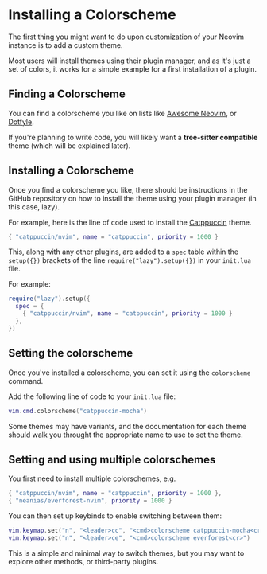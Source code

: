 # Installing a Colorscheme

The first thing you might want to do upon customization of your Neovim instance
is to add a custom theme.

Most users will install themes using their plugin manager, and as it's just a
set of colors, it works for a simple example for a first installation of a
plugin.


## Finding a Colorscheme

You can find a colorscheme you like on lists like [Awesome Neovim](), or
[Dotfyle]().

If you're planning to write code, you will likely want a **tree-sitter
compatible** theme (which will be explained later).


## Installing a Colorscheme

Once you find a colorscheme you like, there should be instructions in the GitHub
repository on how to install the theme using your plugin manager (in this case,
lazy).

For example, here is the line of code used to install the [Catppuccin](https://github.com/catppuccin/nvim) theme.

```lua
{ "catppuccin/nvim", name = "catppuccin", priority = 1000 }
```

This, along with any other plugins, are added to a `spec` table within the `setup({})` brackets of the line `require("lazy").setup({})` in your `init.lua` file.

For example:

```lua
require("lazy").setup({
  spec = {
    { "catppuccin/nvim", name = "catppuccin", priority = 1000 }
  },
})
```
## Setting the colorscheme

Once you've installed a colorscheme, you can set it using the `colorscheme`
command.

Add the following line of code to your `init.lua` file:

```lua
vim.cmd.colorscheme("catppuccin-mocha")
```

Some themes may have variants, and the documentation for each theme should walk you throught the appropriate name to use to set the theme.

## Setting and using multiple colorschemes

You first need to install multiple colorschemes, e.g.

```lua
{ "catppuccin/nvim", name = "catppuccin", priority = 1000 },
{ "neanias/everforest-nvim", priority = 1000 }
```

You can then set up keybinds to enable switching between them:

```lua
vim.keymap.set("n", "<leader>cc", "<cmd>colorscheme catppuccin-mocha<cr>")
vim.keymap.set("n", "<leader>ce", "<cmd>colorscheme everforest<cr>")
```

This is a simple and minimal way to switch themes, but you may want to explore
other methods, or third-party plugins.
